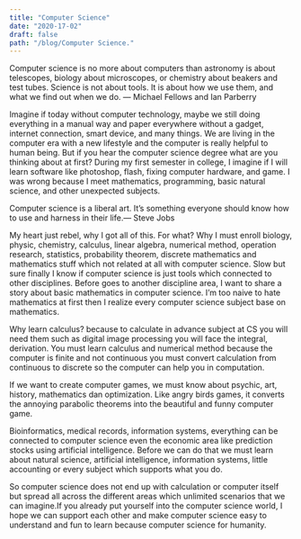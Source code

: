 ```yaml
---
title: "Computer Science"
date: "2020-17-02"
draft: false
path: "/blog/Computer Science."
---
```


Computer science is no more about computers than astronomy is about telescopes, biology about microscopes, or chemistry about beakers and test tubes. Science is not about tools. It is about how we use them, and what we find out when we do. — Michael Fellows and Ian Parberry

Imagine if today without computer technology, maybe we still doing everything in a manual way and paper everywhere without a gadget, internet connection, smart device, and many things. We are living in the computer era with a new lifestyle and the computer is really helpful to human being. But if you hear the computer science degree what are you thinking about at first? During my first semester in college, I imagine if I will learn software like photoshop, flash, fixing computer hardware, and game. I was wrong because I meet mathematics, programming, basic natural science, and other unexpected subjects.

Computer science is a liberal art. It’s something everyone should know how to use and harness in their life.— Steve Jobs

My heart just rebel, why I got all of this. For what? Why I must enroll biology, physic, chemistry, calculus, linear algebra, numerical method, operation research, statistics, probability theorem, discrete mathematics and mathematics stuff which not related at all with computer science. Slow but sure finally I know if computer science is just tools which connected to other disciplines. Before goes to another discipline area, I want to share a story about basic mathematics in computer science. I’m too naive to hate mathematics at first then I realize every computer science subject base on mathematics.

Why learn calculus? because to calculate in advance subject at CS you will need them such as digital image processing you will face the integral, derivation. You must learn calculus and numerical method because the computer is finite and not continuous you must convert calculation from continuous to discrete so the computer can help you in computation.

If we want to create computer games, we must know about psychic, art, history, mathematics dan optimization. Like angry birds games, it converts the annoying parabolic theorems into the beautiful and funny computer game.

Bioinformatics, medical records, information systems, everything can be connected to computer science even the economic area like prediction stocks using artificial intelligence. Before we can do that we must learn about natural science, artificial intelligence, information systems, little accounting or every subject which supports what you do.

So computer science does not end up with calculation or computer itself but spread all across the different areas which unlimited scenarios that we can imagine.If you already put yourself into the computer science world, I hope we can support each other and make computer science easy to understand and fun to learn because computer science for humanity.

